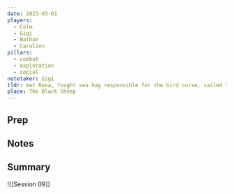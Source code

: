 ```yaml
---
date: 2023-03-01
players:
  - Colm
  - Gigi
  - Nathan
  - Carolinn
pillars:
  - combat
  - exploration
  - social
notetaker: Gigi
tldr: met Rena, fought sea hag responsible for the bird curse, sailed to Jagged Isle to bring young peryton home
place: The Black Sheep
---
```


## Prep

## Notes
## Summary
![[Session 09]]